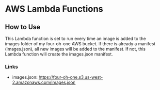 # AWS Lambda Functions

## How to Use

This Lambda function is set to run every time an image is added to the images folder of my four-oh-one AWS bucket.
If there is already a manifest (images.json), all new images will be added to the manifest. If not, this Lambda function will create the images.json manifest.

### Links

* images.json: <https://four-oh-one.s3.us-west-2.amazonaws.com/images.json>

